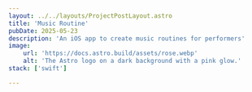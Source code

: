 ```yaml
---
layout: ../../layouts/ProjectPostLayout.astro
title: 'Music Routine'
pubDate: 2025-05-23
description: 'An iOS app to create music routines for performers'
image:
    url: 'https://docs.astro.build/assets/rose.webp'
    alt: 'The Astro logo on a dark background with a pink glow.'
stack: ['swift']

---
```



